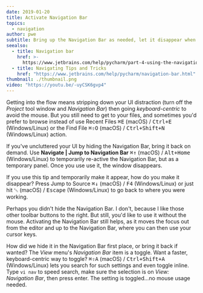```yaml
---
date: 2019-01-20
title: Activate Navigation Bar
topics:
  - navigation
author: pwe
subtitle: Bring up the Navigation Bar as needed, let it disappear when finished.
seealso:
  - title: Navigation bar
    href: >-
      https://www.jetbrains.com/help/pycharm/part-4-using-the-navigation-bar.html
  - title: Navigating Tips and Tricks
    href: "https://www.jetbrains.com/help/pycharm/navigation-bar.html"
thumbnail: ./thumbnail.png
video: "https://youtu.be/-uyCSK6gvp4"
---
```


Getting into the flow means stripping down your UI distraction (turn off the _Project_ tool window and _Navigation Bar_) then going _keyboard-centric_ to avoid the mouse. But you still need to get to your files, and sometimes you'd prefer to browse instead of use Recent Files <kbd>⌘E</kbd> (macOS) / <kbd>Ctrl+E</kbd> (Windows/Linux) or the Find File <kbd>⌘⇧O</kbd> (macOS) / <kbd>Ctrl+Shift+N</kbd> (Windows/Linux) action.

If you've uncluttered your UI by hiding the Navigation Bar, bring it back on demand. Use **Navigate | Jump to Navigation Bar** <kbd>⌘↑</kbd> (macOS) / <kbd>Alt+Home</kbd> (Windows/Linux) to temporarily re-active the Navigation Bar, but as a temporary panel. Once you use use it, the window disappears.

If you use this tip and temporarily make it appear, how do you make it disappear? Press Jump to Source <kbd>⌘↓</kbd> (macOS) / <kbd>F4</kbd> (Windows/Linux) or just hit <kbd>␛</kbd> (macOS) / <kbd>Escape</kbd> (Windows/Linux) to go back to where you were working.

Perhaps you didn't hide the Navigation Bar. I don't, because I like those other toolbar buttons to the right. But still, you'd like to use it without the mouse. Activating the Navigation Bar still helps, as it moves the focus out from the editor and up to the Navigation Bar, where you can then use your cursor keys.

How did we hide it in the Navigation Bar first place, or bring it back if wanted? The _View_ menu's _Navigation Bar_ item is a toggle. Want a faster, keyboard-centric way to toggle? <kbd>⌘⇧A</kbd> (macOS) / <kbd>Ctrl+Shift+A</kbd> (Windows/Linux) lets you search for such settings and even toggle inline. Type `vi nav` to speed search, make sure the selection is on _View: Navigation Bar_, then press enter. The setting is toggled...no mouse usage needed.
